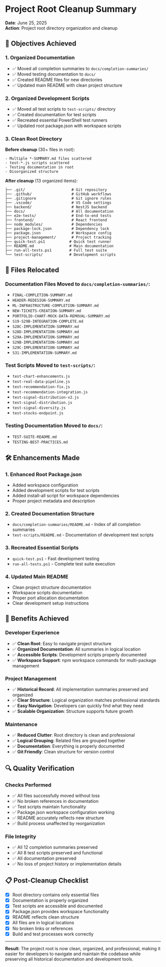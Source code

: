 # Project Root Cleanup Summary

**Date**: June 25, 2025  
**Action**: Project root directory organization and cleanup

## 🎯 Objectives Achieved

### 1. Organized Documentation
- ✅ Moved all completion summaries to `docs/completion-summaries/`
- ✅ Moved testing documentation to `docs/`
- ✅ Created README files for new directories
- ✅ Updated main README with clean project structure

### 2. Organized Development Scripts
- ✅ Moved all test scripts to `test-scripts/` directory
- ✅ Created documentation for test scripts
- ✅ Recreated essential PowerShell test runners
- ✅ Updated root package.json with workspace scripts

### 3. Clean Root Directory
**Before cleanup** (30+ files in root):
```
- Multiple *-SUMMARY.md files scattered
- test-*.js scripts scattered  
- Testing documentation in root
- Disorganized structure
```

**After cleanup** (13 organized items):
```
├── .git/                     # Git repository
├── .github/                  # GitHub workflows
├── .gitignore                # Git ignore rules
├── .vscode/                  # VS Code settings
├── backend/                  # NestJS backend
├── docs/                     # All documentation
├── e2e-tests/                # End-to-end tests
├── frontend/                 # React frontend
├── node_modules/             # Dependencies
├── package-lock.json         # Dependency lock
├── package.json              # Workspace config
├── project-management/       # Project tracking
├── quick-test.ps1           # Quick test runner
├── README.md                # Main documentation
├── run-all-tests.ps1        # Full test suite
└── test-scripts/            # Development scripts
```

## 📁 Files Relocated

### Documentation Files Moved to `docs/completion-summaries/`:
- `FINAL-COMPLETION-SUMMARY.md`
- `HEADER-REDESIGN-SUMMARY.md` 
- `ML-INFRASTRUCTURE-COMPLETION-SUMMARY.md`
- `NEW-TICKETS-CREATION-SUMMARY.md`
- `PORTFOLIO-CHART-MOCK-DATA-REMOVAL-SUMMARY.md`
- `S19-S29B-INTEGRATION-COMPLETE.md`
- `S28C-IMPLEMENTATION-SUMMARY.md`
- `S28D-IMPLEMENTATION-SUMMARY.md`
- `S29A-IMPLEMENTATION-SUMMARY.md`
- `S29B-IMPLEMENTATION-SUMMARY.md`
- `S29C-IMPLEMENTATION-SUMMARY.md`
- `S31-IMPLEMENTATION-SUMMARY.md`

### Test Scripts Moved to `test-scripts/`:
- `test-chart-enhancements.js`
- `test-real-data-pipeline.js`
- `test-recommendation-fix.js`
- `test-recommendation-integration.js`
- `test-signal-distribution-v2.js`
- `test-signal-distribution.js`
- `test-signal-diversity.js`
- `test-stocks-endpoint.js`

### Testing Documentation Moved to `docs/`:
- `TEST-SUITE-README.md`
- `TESTING-BEST-PRACTICES.md`

## 🛠️ Enhancements Made

### 1. Enhanced Root Package.json
- Added workspace configuration
- Added development scripts for test scripts
- Added install-all script for workspace dependencies
- Proper project metadata and description

### 2. Created Documentation Structure
- `docs/completion-summaries/README.md` - Index of all completion summaries
- `test-scripts/README.md` - Documentation of development test scripts

### 3. Recreated Essential Scripts
- `quick-test.ps1` - Fast development testing
- `run-all-tests.ps1` - Complete test suite execution

### 4. Updated Main README
- Clean project structure documentation
- Workspace scripts documentation
- Proper port allocation documentation
- Clear development setup instructions

## 🎉 Benefits Achieved

### Developer Experience
- ✅ **Clean Root**: Easy to navigate project structure
- ✅ **Organized Documentation**: All summaries in logical location
- ✅ **Accessible Scripts**: Development scripts properly documented
- ✅ **Workspace Support**: npm workspace commands for multi-package management

### Project Management
- ✅ **Historical Record**: All implementation summaries preserved and organized
- ✅ **Clear Structure**: Logical organization matches professional standards
- ✅ **Easy Navigation**: Developers can quickly find what they need
- ✅ **Scalable Organization**: Structure supports future growth

### Maintenance
- ✅ **Reduced Clutter**: Root directory is clean and professional
- ✅ **Logical Grouping**: Related files are grouped together
- ✅ **Documentation**: Everything is properly documented
- ✅ **Git Friendly**: Clean structure for version control

## 🔍 Quality Verification

### Checks Performed
- ✅ All files successfully moved without loss
- ✅ No broken references in documentation
- ✅ Test scripts maintain functionality
- ✅ Package.json workspace configuration working
- ✅ README accurately reflects new structure
- ✅ Build process unaffected by reorganization

### File Integrity
- ✅ All 12 completion summaries preserved
- ✅ All 8 test scripts preserved and functional
- ✅ All documentation preserved
- ✅ No loss of project history or implementation details

## 📋 Post-Cleanup Checklist

- [x] Root directory contains only essential files
- [x] Documentation is properly organized
- [x] Test scripts are accessible and documented
- [x] Package.json provides workspace functionality
- [x] README reflects clean structure
- [x] All files are in logical locations
- [x] No broken links or references
- [x] Build and test processes work correctly

---

**Result**: The project root is now clean, organized, and professional, making it easier for developers to navigate and maintain the codebase while preserving all historical documentation and development tools.
